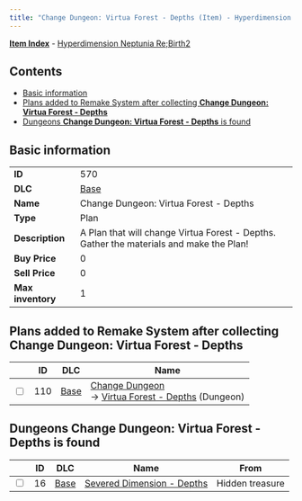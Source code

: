 ```yaml
---
title: "Change Dungeon: Virtua Forest - Depths (Item) - Hyperdimension Neptunia Re;Birth2"
---
```


[**Item Index**](/neptunia/rb2/item/index.html) - [Hyperdimension Neptunia Re;Birth2](/neptunia/rb2)

## Contents

- [Basic information](#basic-information)
- [Plans added to Remake System after collecting **Change Dungeon: Virtua Forest - Depths**](#plans-added-to-remake-system-after-collecting-change-dungeon-virtua-forest-depths)
- [Dungeons **Change Dungeon: Virtua Forest - Depths** is found](#dungeons-change-dungeon-virtua-forest-depths-is-found)

## Basic information

|   |   |
| -- | -- |
| **ID** | 570 |
| **DLC** | [Base](/neptunia/rb2/dlc/0-base.html) |
| **Name** | Change Dungeon: Virtua Forest - Depths |
| **Type** | Plan |
| **Description** | A Plan that will change Virtua Forest - Depths. Gather the materials and make the Plan! |
| **Buy Price** | 0 |
| **Sell Price** | 0 |
| **Max inventory** | 1 |

## Plans added to Remake System after collecting **Change Dungeon: Virtua Forest - Depths**

|    | ID | DLC | Name |
| -- | -- | --- | ---- |
| <input type="checkbox" id="rb2-remake-0-110" class="trackbox" /> | 110 | [Base](/neptunia/rb2/dlc/0-base.html) | [Change Dungeon](/neptunia/rb2/remake/0-110-change-dungeon.html)<br />→ [Virtua Forest - Depths](/neptunia/rb2/dungeon/0-3-virtua-forest-depths.html) (Dungeon) |

## Dungeons **Change Dungeon: Virtua Forest - Depths** is found

|    | ID | DLC | Name | From |
| -- | -- | --- | ---- | ---- |
| <input type="checkbox" id="rb2-dungeon-0-16" class="trackbox" /> | 16 | [Base](/neptunia/rb2/dlc/0-base.html) | [Severed Dimension - Depths](/neptunia/rb2/dungeon/0-16-severed-dimension-depths.html) | Hidden treasure |